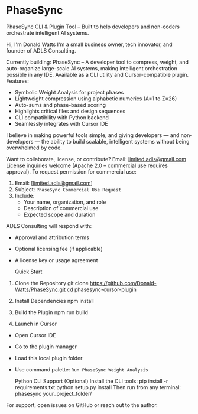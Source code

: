 # PhaseSync
PhaseSync CLI &amp; Plugin Tool – Built to help developers and non-coders orchestrate intelligent AI systems.

 Hi, I'm Donald Watts
I'm a small business owner, tech innovator, and founder of ADLS Consulting. 

 Currently building:
PhaseSync – A developer tool to compress, weight, and auto-organize large-scale AI systems, making intelligent orchestration possible in any IDE. Available as a CLI utility and Cursor-compatible plugin.                   
 Features:
* Symbolic Weight Analysis for project phases
* Lightweight compression using alphabetic numerics (A=1 to Z=26)
* Auto-sums and phase-based scoring
* Highlights critical files and design sequences
* CLI compatibility with Python backend
* Seamlessly integrates with Cursor IDE

 I believe in making powerful tools simple, and giving developers — and non-developers — the ability to build scalable, intelligent systems without being overwhelmed by code.

 Want to collaborate, license, or contribute? Email: limited.adls@gmail.com
License inquiries welcome (Apache 2.0 – commercial use requires approval).
To request permission for commercial use:

1. Email: [limited.adls@gmail.com]
2. Subject: `PhaseSync Commercial Use Request`
3. Include:
   * Your name, organization, and role
   * Description of commercial use
   * Expected scope and duration

ADLS Consulting will respond with:
* Approval and attribution terms
* Optional licensing fee (if applicable)
* A license key or usage agreement

  Quick Start

 1. Clone the Repository
git clone https://github.com/Donald-Watts/PhaseSync.git
cd phasesync-cursor-plugin

 2. Install Dependencies
npm install

 3. Build the Plugin
npm run build

 4. Launch in Cursor
* Open Cursor IDE
* Go to the plugin manager
* Load this local plugin folder
* Use command palette: `Run PhaseSync Weight Analysis`

  Python CLI Support (Optional)
Install the CLI tools:
pip install -r requirements.txt
python setup.py install
Then run from any terminal:
phasesync your_project_folder/

For support, open issues on GitHub or reach out to the author.
